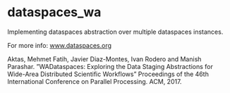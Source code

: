 dataspaces_wa
=============
Implementing dataspaces abstraction over multiple dataspaces instances.

For more info:
www.dataspaces.org

Aktas, Mehmet Fatih, Javier Diaz-Montes, Ivan Rodero and Manish Parashar. ”WADataspaces:
Exploring the Data Staging Abstractions for Wide-Area Distributed
Scientific Workflows” Proceedings of the 46th International Conference on Parallel
Processing. ACM, 2017.
